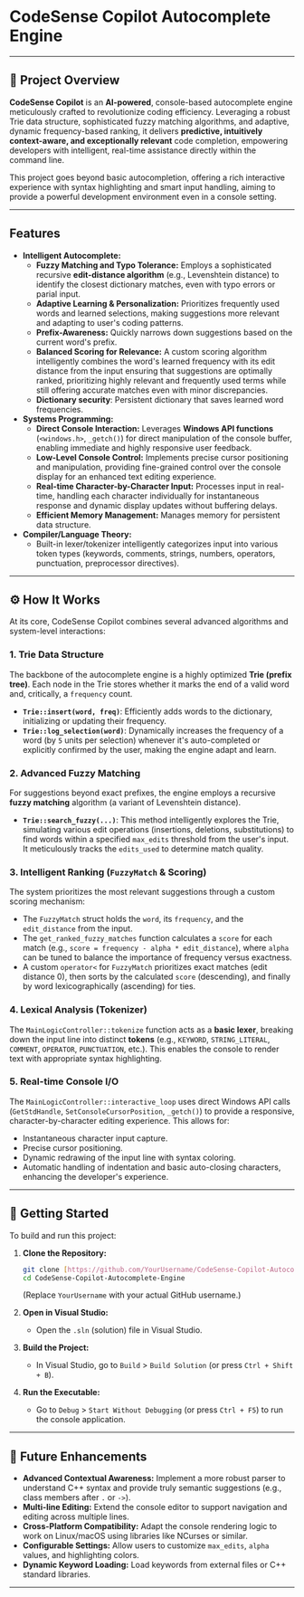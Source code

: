 # CodeSense Copilot Autocomplete Engine

---

## 🚀 Project Overview

**CodeSense Copilot** is an **AI-powered**, console-based autocomplete engine meticulously crafted to revolutionize coding efficiency. Leveraging a robust Trie data structure, sophisticated fuzzy matching algorithms, and adaptive, dynamic frequency-based ranking, it delivers **predictive, intuitively context-aware, and exceptionally relevant** code completion, empowering developers with intelligent, real-time assistance directly within the command line.

This project goes beyond basic autocompletion, offering a rich interactive experience with syntax highlighting and smart input handling, aiming to provide a powerful development environment even in a console setting.

---

## Features

* **Intelligent Autocomplete:**
    * **Fuzzy Matching and Typo Tolerance:** Employs a sophisticated recursive **edit-distance algorithm** (e.g., Levenshtein distance) to identify the closest dictionary matches, even with typo errors or parial input. 
    * **Adaptive Learning & Personalization:** Prioritizes frequently used words and learned selections, making suggestions more relevant and adapting to user's coding patterns.
    * **Prefix-Awareness:** Quickly narrows down suggestions based on the current word's prefix.
    * **Balanced Scoring for Relevance:** A custom scoring algorithm intelligently combines the word's learned frequency with its edit distance from the input ensuring that suggestions are optimally ranked, prioritizing highly relevant and frequently used terms while still offering accurate matches even with minor discrepancies.
    * **Dictionary security**: Persistent dictionary that saves learned word frequencies.
* **Systems Programming:**
    * **Direct Console Interaction:** Leverages **Windows API functions** (`<windows.h>`, `_getch()`) for direct manipulation of the console buffer, enabling immediate and highly responsive user feedback.
    * **Low-Level Console Control:** Implements precise cursor positioning and manipulation, providing fine-grained control over the console display for an enhanced text editing experience.
    * **Real-time Character-by-Character Input:** Processes input in real-time, handling each character individually for instantaneous response and dynamic display updates without buffering delays.
    * **Efficient Memory Management:** Manages memory for persistent data structure.
* **Compiler/Language Theory:**
    * Built-in lexer/tokenizer intelligently categorizes input into various token types (keywords, comments, strings, numbers, operators, punctuation, preprocessor directives).
   
---

## ⚙️ How It Works

At its core, CodeSense Copilot combines several advanced algorithms and system-level interactions:

### 1. Trie Data Structure
The backbone of the autocomplete engine is a highly optimized **Trie (prefix tree)**. Each node in the Trie stores whether it marks the end of a valid word and, critically, a `frequency` count.
* **`Trie::insert(word, freq)`**: Efficiently adds words to the dictionary, initializing or updating their frequency.
* **`Trie::log_selection(word)`**: Dynamically increases the frequency of a word (by `5` units per selection) whenever it's auto-completed or explicitly confirmed by the user, making the engine adapt and learn.

### 2. Advanced Fuzzy Matching
For suggestions beyond exact prefixes, the engine employs a recursive **fuzzy matching** algorithm (a variant of Levenshtein distance).
* **`Trie::search_fuzzy(...)`**: This method intelligently explores the Trie, simulating various edit operations (insertions, deletions, substitutions) to find words within a specified `max_edits` threshold from the user's input. It meticulously tracks the `edits_used` to determine match quality.

### 3. Intelligent Ranking (`FuzzyMatch` & Scoring)
The system prioritizes the most relevant suggestions through a custom scoring mechanism:
* The `FuzzyMatch` struct holds the `word`, its `frequency`, and the `edit_distance` from the input.
* The `get_ranked_fuzzy_matches` function calculates a `score` for each match (e.g., `score = frequency - alpha * edit_distance`), where `alpha` can be tuned to balance the importance of frequency versus exactness.
* A custom `operator<` for `FuzzyMatch` prioritizes exact matches (edit distance 0), then sorts by the calculated `score` (descending), and finally by word lexicographically (ascending) for ties.

### 4. Lexical Analysis (Tokenizer)
The `MainLogicController::tokenize` function acts as a **basic lexer**, breaking down the input line into distinct **tokens** (e.g., `KEYWORD`, `STRING_LITERAL`, `COMMENT`, `OPERATOR`, `PUNCTUATION`, etc.). This enables the console to render text with appropriate syntax highlighting.

### 5. Real-time Console I/O
The `MainLogicController::interactive_loop` uses direct Windows API calls (`GetStdHandle`, `SetConsoleCursorPosition`, `_getch()`) to provide a responsive, character-by-character editing experience. This allows for:
* Instantaneous character input capture.
* Precise cursor positioning.
* Dynamic redrawing of the input line with syntax coloring.
* Automatic handling of indentation and basic auto-closing characters, enhancing the developer's experience.

---

## 🚀 Getting Started

To build and run this project:

1.  **Clone the Repository:**
    ```bash
    git clone [https://github.com/YourUsername/CodeSense-Copilot-Autocomplete-Engine.git](https://github.com/YourUsername/CodeSense-Copilot-Autocomplete-Engine.git)
    cd CodeSense-Copilot-Autocomplete-Engine
    ```
    (Replace `YourUsername` with your actual GitHub username.)

2.  **Open in Visual Studio:**
    * Open the `.sln` (solution) file in Visual Studio.

3.  **Build the Project:**
    * In Visual Studio, go to `Build` > `Build Solution` (or press `Ctrl + Shift + B`).

4.  **Run the Executable:**
    * Go to `Debug` > `Start Without Debugging` (or press `Ctrl + F5`) to run the console application.

---

## 🔮 Future Enhancements

* **Advanced Contextual Awareness:** Implement a more robust parser to understand C++ syntax and provide truly semantic suggestions (e.g., class members after `.` or `->`).
* **Multi-line Editing:** Extend the console editor to support navigation and editing across multiple lines.
* **Cross-Platform Compatibility:** Adapt the console rendering logic to work on Linux/macOS using libraries like NCurses or similar.
* **Configurable Settings:** Allow users to customize `max_edits`, `alpha` values, and highlighting colors.
* **Dynamic Keyword Loading:** Load keywords from external files or C++ standard libraries.

---
